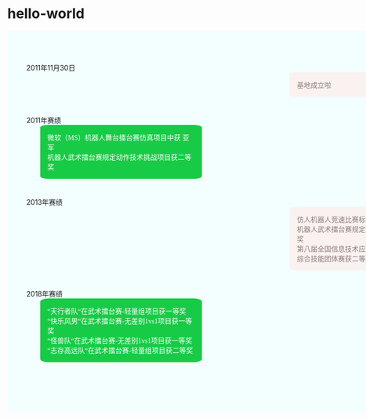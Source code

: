 # hello-world<!doctype html>
<html lang="en">
<head>
    <meta charset="UTF-8">
    <meta name="viewport"
          content="width=device-width, user-scalable=no, initial-scale=1.0, maximum-scale=1.0, minimum-scale=1.0">
    <meta http-equiv="X-UA-Compatible" content="ie=edge">
    <title>Document</title>
</head>
<style>
    .progress {
        width: 1000px;
        border-radius: 4px;
        background: #f2feff;
        padding: 50px 15px;
        width: 950px;
        margin: 0 auto;
    }

    .progress  > ul {
        width: 100%;
        position: relative;
    }

    .progress > ul:before{
        position: absolute;
        top: -23px;
        content: "";
        width: 2px;
        height: 100%;
        background: #0068b7;
        left: 50%;
    }

    .progress  ul li {
        position: relative;
        width: 100%;
        padding-bottom: 4%;
        list-style: none;
    }

    .messageTime > span {
        position: absolute;
        top: 3px;
        background: #f2feff;
        display: block;
        line-height: 40px;
        left: 43%;
    }

    .discripationContent {
        background:#f9f2f0;
        color: #8d7a7d;
        width: 300px;
        padding: 15px;
        margin-left:19%;
        word-wrap: break-word;
        font-family: 宋体;
        border-radius: 5%;
    }

    .discripationPosition {
        position: relative;
    }

    .discripationPosition:before {
        content: '';
        position: absolute;
        top: -1px;
        width: 20px;
        height: 20px;
        background:#f9f2f0;
        -webkit-transform: rotate(45deg);
        -moz-transform: rotate(45deg);
        transform: rotate(45deg);
    }

    .static {
        position: absolute;
        width: 73px;
        top: 6px;
        font-size: 12px;
    }

    .static p {
        margin: 0;
        color:#333;
    }

    .static > span {
        color: #bcb1b3;
    }
    .rightList .discripationContent {
        margin-left: 58%;
    }

    .rightList .discripationPosition:before {
        left: -9%;
    }

    .rightList .static {
        text-align: left;
        right:9%;
    }

    .leftMeassages .static {
        left: 10%;
        text-align: right;
    }

    .leftMeassages .discripationPosition:before {
        right: -23px;
    }

    .leftMeassages .messageTime > span {
        color: #a07530;
        z-index: 20;
    }

    .leftMeassages .discripationContent,
    .leftMeassages .discripationPosition:before {
        color: #fff;
        background: #18cb46;
        margin-left: 3%;
    }

    .leftMeassages .discripationPosition:before {
        box-shadow: none;
    }
</style>
<body>
<div class="progress">
    <ul>
        <li class="rightList">
            <div class="messageTime">
                <span>2011年11月30日</span>
                <div class="discripationContent">
                    <div class="discripationPosition">
                        基地成立啦
                    </div>
                </div>
            </div>
        </li>
        <li class="leftMeassages">
            <div class="messageTime">
                <span>2011年赛绩</span>
                <div class="discripationContent">
                    <div class="discripationPosition">
                        微软（MS）机器人舞台擂台赛仿真项目中获 亚军
                        <br>机器人武术擂台赛规定动作技术挑战项目获二等奖
                    </div>
                </div>
            </div>
        </li>
        <li class="rightList">
            <div class="messageTime">
                <span>2013年赛绩</span>
                <div class="discripationContent">
                    <div class="discripationPosition">
                        仿人机器人竞速比赛标准组项目获二等奖<br>
                        机器人武术擂台赛规定动作技术挑战项目获二等奖<br>
                        第八届全国信息技术应用水平大赛机械装备制造综合技能团体赛获二等奖
                    </div>
                </div>
            </div>
        </li>
        <li class="leftMeassages">
            <div class="messageTime">
                <span>2018年赛绩</span>
                <div class="discripationContent">
                    <div class="discripationPosition">
                        “天行者队“在武术擂台赛-轻量组项目获一等奖<br>
                        “快乐风男“在武术擂台赛-无差别1vs1项目获一等奖<br>
                        “怪兽队“在武术擂台赛-无差别1vs1项目获一等奖<br>
                        “志存高远队“在武术擂台赛-轻量组项目获二等奖
                    </div>
                </div>
            </div>
        </li>
    </ul>
</div>
</body>
</html>

